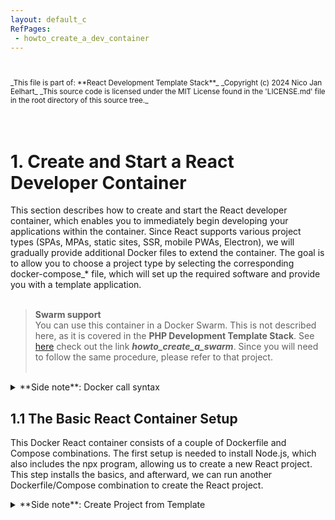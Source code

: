 ```yaml
---
layout: default_c
RefPages:
 - howto_create_a_dev_container
--- 
```


<small>
<br><br>
_This file is part of: **React Development Template Stack**_
_Copyright (c) 2024 Nico Jan Eelhart_
_This source code is licensed under the MIT License found in the  'LICENSE.md' file in the root directory of this source tree._
</small>
<br><br><br>

# 1. Create and Start a React Developer Container
This section describes how to create and start the React developer container, which enables you to immediately begin developing your applications within the container. Since React supports various project types (SPAs, MPAs, static sites, SSR, mobile PWAs, Electron), we will gradually provide additional Docker files to extend the container. The goal is to allow you to choose a project type by selecting the corresponding docker-compose_* file, which will set up the required software and provide you with a template application. <br><br>

>**Swarm support** <br>
You can use this container in a Docker Swarm. This is not described here, as it is covered in the **PHP Development Template Stack**. See [here](https://nicojane.github.io/PHP-Development-Template-Stack/) check out the link ***howto_create_a_swarm***. Since you will need to follow the same procedure, please refer to that project.<br><br>

<details closed>  
  <summary class="clickable-summary">
  <span  class="summary-icon"></span> 
  **Side note**: Docker call syntax
  </summary> 	<!-- On same line is failure, Don't indent the following Markdown lines!  -->
  
>### Docker calling context 
<small> (***Skip this if you know Docker basics***) </small><br>
**Take note: Docker calling context**
Because we use Docker files (Dockerfile and compose) with descriptive names, such as **Dockerfile_Nodejs_React_Cont** instead of just **Dockerfile**, this affects how Docker commands are executed. For example, with a standard **Dockerfile**, we would use this command to reference  the Docker file in the **Docker Compose** file:
<br>
```
context: .
dockerfile: Dockefile
```
In our case, we cannot use the default name but have to specify the name we gave, thus:<br>
```     
build: 	    
context: .
dockerfile: Dockerfile_Nodejs_React_Cont	    
```
 The same applies for using the build command. With the default Dockerfile, you can use this:
```
 docker build 
 # This will assume a file: Dockerfile is available
```
With the named file, we have to use
```
 docker build -f MyDockerFileNameHere
```
The same applies for running the Compose file (use **-f** option)
</details>

## 1.1 The Basic React Container Setup
This Docker React container consists of a couple of Dockerfile and Compose combinations. The first setup is needed to install Node.js, which also includes the npx program, allowing us to create a new React project. This step installs the basics, and afterward, we can run another Dockerfile/Compose combination to create the React project.

<details closed>  
  <summary class="clickable-summary">
  <span  class="summary-icon"></span> 
  **Side note**: Create Project from Template
  </summary> 	<!-- On same line is failure, Don't indent the following Markdown lines!  -->
  
>### Create Project from Template
>>  <small> ***Skipp this if you known how to deal with copy\customize docker files*** </small> <br>
>
> To adapt the template directory for your project, follow these steps. This guide assumes you’re using the React stack; if you’re working with a different stack (e.g., PHP, Rust), simply replace “React” with the stack name your are using.
> 1. Copy the whole directory to your project name:
`copy "React Development Template Stack" MyReactStack` <br> <br>
> 1. within your **MyReactStack** open the ***[name]Service*** directory <br><br>
*Warning*{: style="color: red;font-size:13px; "} <small>When using multiple containers, it's a good idea to rename the directory (for example, by adding a number) before proceeding. Otherwise, the containers will be grouped together, which is generally helpful, but this can lead to caching issues in certain container stacks, such as React. These issues may manifest as the same directories appearing in the container from a previous instance after running the **compose_nodejs_react_cont.yml** command. Caching problems can be quite troublesome in some Docker stack configurations</small> <br><br>
> 3. Customize the Dockerfiles: Since most Docker Compose setups involve a parent-child relationship (i.e., chaining), a change in one Dockerfile may require updates to all related files. Follow these steps:<br><br>
3.1  In the first compose_\* file change the **services name** to an appropriate name: <br>
```services:
webserver-nodejs-react:  # Change this ```<br> &nbsp;&nbsp;&nbsp;&nbsp;&nbsp;&nbsp;&nbsp;&nbsp;&nbsp; <!-- sorry for this --> 	
<small> <sup>*</sup>Always use lowercase!</small> <br><br>
3.2 The above **service name** may appear more than once in the same file, update these service names as well! <br><br>
3.3 Changes the **service name**  from step 3.1 in the other **compose_\* files**  <br><br>
3.4 Check the compose_\* files when it contain a **image name** than update this to your own image name:<br>
`` build:`` <br>
``     context: .  ``<br>
``     dockerfile: Dockerfile_Nodejs_React_Cont`` <br>
``       image: eelhart/react-base:latest      `` <br>
``		# Update above. i.e: [yourname/react-prjx]`` <br><br>
3.5 This **image name** may appear in other compose_\* files and other Dockerfile_\* files, updates these image names as well.
>
> 4 Lastly, update the ports to ensure that each host port is unique across all running containers. In your Docker Compose file, you might see this configuration: <br>
``ports:`` <br>
``target: 3001        # Container port.`` <br> 
`` published: 3002    # Host port, Make SURE it is unique    `` <br>
<br><small> Alternatively, the syntax might look like this (achieving the same result): </small><br>
`` ports:`` <br>
`` - "3002:3001"      # host:container`` <br><br>
> **Make sure that Host port: 3002 is not used by any other docker container or other services on your host!**
<br> <br>
</details>

**To Setup** the basic React container in docker Desktop execute this command from the **[\*Service]**  directory:  
```
docker-compose -f compose_nodejs_react_cont.yml up -d --build --force-recreate
#
# To avoid caching issue, delete the container and use the Docker prune.    
# Command: 'docker system prune -a --volumes' 
```
> *Warning!*{: style="color: red;font-size:13px; "} <br>
> <small> When recreating the same container(service name) avoid subtle/annoying caching issues, to avoid irritation:</small>
> 
> - delete the container
> - delete the volume and 
> - use the Docker prune command,so: 
> ``docker system prune -a --volumes``<br><br>
> 


### Setup Result
After running this command, you can open a terminal session in the container. By default: - you should be in the ***projects*** directory (pwd), 
- This directory should be empty (ls). If it is not empty, you may be experiencing caching  issues!
- In the root of the **container** a directory **'shared-host'** is available which is mapped to the **host** in the directory: **NodeReactWebService\shared-host**. Use this to exchange files or create backup of your project (Example: `cp -r /projects/nextjs/myproject /shared-host)

--- 

# 2. Creating React projects 
This section includes several Dockerfile and Docker Compose combinations that you can choose from to create a startup project. All the procedures in these subsections assume a Windows host, but you should have no trouble adapting them for a Linux host


> *Warning!*{: style="color: red;font-size:13px; "} <br>
> By default you can only start one NPN server with a project this means that only the last project created will be run with NPN. This can be changed using for example, **npn-run-all** or using a **Process Manager**. At the moment this is **not** part of this stack!
<br>
<br>
> 


## 2.1 creating a React project app using **CRA**
This will create a basic Node.js React project using the command **npx create-react-app(CRA)**. With this, you can create several default projects based on the standard ***cra-[\*]*** templates. Additionally, there are many community templates available; you can find examples [here](https://www.npmjs.com/search?q=cra-).The templates I provide can be found in the .env file.
> *Remark:*{: style="color: Grey;font-size:13px; "}
> <small>During creating of this is discovered that this method is declared deprecated since 2023. It seems to work fine, but the next docker/compose project setup will be based on something more trending(2024) <br></small>
>
1. Open the file: ***.env*** and choose one of the project types to use, remove the comments of one of the PRJ_TYPE_ARG lines.<br><br>
1. In the same ***.env*** file, set the variable 'PRJ_NAME_ARG' to a value for your project. Optional you can also set the environment variable from the command line:
``$env:PRJ_NAME_ARG="my-project"`` <br>
the value will be used for the project name and the project directory.
If you omit this step the default will be used (see variable:PRJ_NAME_ARG in the ***.env*** file) <br><br>
2. Then execute the docker command:<br>
``` docker  compose -f compose_cra_project.yml up -d  --remove-orphans --build --force-recreate ``` <br><br>
### Setup result & possible customization's
After that you can open a terminal session in your container and you should fine your project at: **/projects/prjtype/[my-project]** <br>
- The nodeJs server is automatic started with your new created project, In the host you can surf to: **http://localhost:3002/** The port can be changed (.env, see next) <br>
- In the (container) file: **/projects/prjtype/[my-project]/.env** You can find the used variables, one of them is the **HOST** variable, the value 0.0.0.0 indicates that the site is available from any host, thus also our host, defining localhost as value, will have the result that the site is not available from the (Windows) host. 
- Also the **CONTAINER PORT** variable can be found in the **.env** file change this if you want(no direct need to), and restart the container <br>
- You need to using a different **HOST PORT**? If this is required you need the change the published port in the base compose file: **compose_nodejs_react_cont.yml**, stop the container and start it  with: ``docker-compose -f compose_cra_project.yml up -d`` <br><br> *Warning!*{: style="color: red;font-size:13px; "} <small>When you try to restart with Docker Desktop, it will use the old host port!</small> <br>

> *Warning!*{: style="color: red;font-size:13px; "}
> <small>Make **SURE** the container port in **compose_nodejs_react_cont.yml** is the SAME as in *.env* (/projects/prjtype/[your projects]) otherwise it will **FAIL!!**</small>
<br>

> *Limitation!*{: style="color:purple;font-size:13px; "}
> <small>Currently, it is not possible to successfully run this Docker/Compose coordination multiple times with different project names (which was, and still is, the intention). When running it a second time, it creates a new, empty project. I believe this issue is related to Docker **caching** and the **nxp** command.<br><br> As **workaround** you could try to execute the following command in the projects directory of the container: 
``npx create-react-app /projects/prjtype/default_project_name --template cra-template``
In **.env** file in the new directory, make sure to update the container port (should be different than other project) After that start the application with: `npm start`<br> </small>
<br>

--- 
<br>

## 2.2 Creating a React Routing Project App using **Next.js** 
Since 2023, this is the preferred method for creating projects. In this Docker/Compose combination, we will create a project using the traditional React Routing method (the same as in 2.1 using the CRA method). However, this time we will use our own template. Because the Next.js environment does not support the React Routing method (which is characterized by rendering on the client side, while Next.js renders by default on the server), we may need to make some necessary changes in the **ClientRouter.js** file, where you should add your other **Link** and **Route** definitions.


to create a project:

1. In the 'NodeReactWebService' sub directory open the file **'.env'** in that file set:
	- PORT=3096	# Choose a unique port, this will be used foir the container as well as for the host! 
	- PRJ_NAME_ARG_NEXT=project3 # Update the project name 
1. Execute the following:
``` docker  compose -f compose_nextjs_cust_cra_project.yml up -d  --remove-orphans --build --force-recreate ``` <br><br>


### Setup result & possible customization's
- You should be able to open the browser in the host with this (change to your port)
``` http://localhost:3096/```
And the "React Template Website" should be displayed!
- In case something seems to be off first try to restart the Docker container!